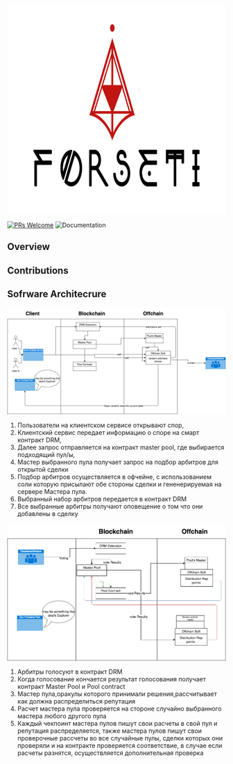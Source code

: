 
<p align="center">
  <img width="840" height ="480"  alt="Forseti" src = "./assets/logo-black.png">
</p>


[![PRs Welcome](https://img.shields.io/badge/PRs-welcome-brightgreen.svg?style=flat-square)](http://makeapullrequest.com)
![Documentation](https://img.shields.io/badge/docs-latest-brightgreen.svg?style=flat)

## Overview 

## Contributions 



## Sofrware Architecrure
<p>
  <img src="./umls/ForsetiUML1.png" />
</p>

1) Пользователи на клиентском сервисе открывают спор, 
2) Клиентский сервис передает информацию о споре на смарт контракт DRM, 
3) Далее запрос отправляется на контракт master pool, где выбирается подходящий пул/ы, 
4) Мастер выбранного пула получает запрос на подбор арбитров для открытой сделки
5) Подбор арбитров осуществляется в офчейне, с использованием соли которую присылают обе стороны сделки и гененерируемая на сервере Мастера пула.
6) Выбранный набор арбитров передается в контракт DRM
7) Все выбранные арбитры получают оповещение о том что они добавлены в сделку

<p>
  <img src="./umls/ForsetiUML2.png" />
</p>

1) Арбитры голосуют в контракт DRM
2) Когда голосование кончается результат голосования получает контракт Master Pool и Pool contract
3) Мастер пула,оракулы которого принимали решения,рассчитывает как должна распределиться репутация 
4) Расчет мастера пула проверяется на стороне случайно выбранного мастера любого другого пула
5) Каждый чекпоинт мастера пулов пишут свои расчеты в свой пул и репутация распределяется, также мастера пулов пишут свои проверочные рассчеты во все случайные пулы, сделки которых они проверяли и на контракте проверяется соответствие, в случае если расчеты разнятся, осуществляется дополнительная проверка


